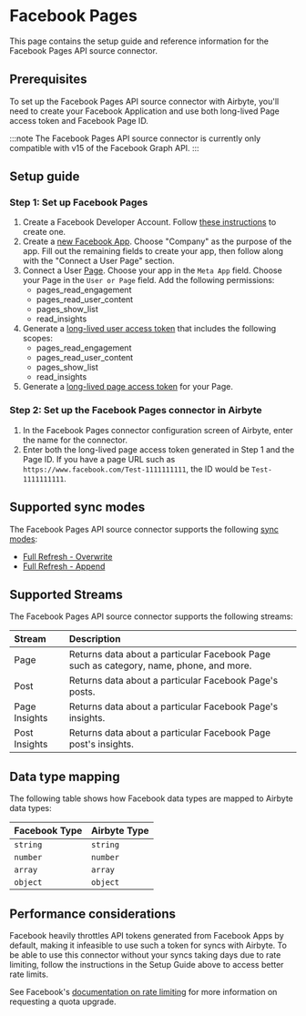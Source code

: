 # Facebook Pages

This page contains the setup guide and reference information for the Facebook Pages API source connector.

## Prerequisites

To set up the Facebook Pages API source connector with Airbyte, you'll need to create your Facebook Application and use both long-lived Page access token and Facebook Page ID.

:::note
The Facebook Pages API source connector is currently only compatible with v15 of the Facebook Graph API.
:::

## Setup guide
### Step 1: Set up Facebook Pages

1. Create a Facebook Developer Account. Follow [these instructions](https://developers.facebook.com/async/registration/) to create one.
2. Create a [new Facebook App](https://developers.facebook.com/apps/). Choose "Company" as the purpose of the app. Fill out the remaining fields to create your app, then follow along with the "Connect a User Page" section.
3. Connect a User [Page](https://developers.facebook.com/tools/explorer/). Choose your app in the `Meta App` field. Choose your Page in the `User or Page` field. Add the following permissions:
    * pages_read_engagement
    * pages_read_user_content
    * pages_show_list
    * read_insights
4. Generate a [long-lived user access token](https://developers.facebook.com/docs/facebook-login/access-tokens/refreshing/) that includes the following scopes:
    * pages_read_engagement
    * pages_read_user_content
    * pages_show_list
    * read_insights
5. Generate a [long-lived page access token](https://developers.facebook.com/docs/pages/access-tokens#making-a-page-access-token-long-lived) for your Page.

### Step 2: Set up the Facebook Pages connector in Airbyte

1. In the Facebook Pages connector configuration screen of Airbyte, enter the name for the connector.
2. Enter both the long-lived page access token generated in Step 1 and the Page ID. If you have a page URL such as `https://www.facebook.com/Test-1111111111`, the ID would be `Test-1111111111`.

## Supported sync modes

The Facebook Pages API source connector supports the following [sync modes](https://docs.airbyte.io/cloud-core-concepts/connections#connection-sync-modes):
* [Full Refresh - Overwrite](https://docs.airbyte.io/understanding-airbyte/connections/full-refresh-overwrite/)
* [Full Refresh - Append](https://docs.airbyte.io/understanding-airbyte/connections/full-refresh-append)


## Supported Streams

The Facebook Pages API source connector supports the following streams:

| Stream | Description |
|:-------|:------------|
| Page | Returns data about a particular Facebook Page such as category, name, phone, and more. |
| Post | Returns data about a particular Facebook Page's posts. |
| Page Insights | Returns data about a particular Facebook Page's insights. |
| Post Insights | Returns data about a particular Facebook Page post's insights. |

## Data type mapping

The following table shows how Facebook data types are mapped to Airbyte data types:

| Facebook Type | Airbyte Type |
|:--------------|:-------------|
| `string`      | `string`     |
| `number`      | `number`     |
| `array`       | `array`      |
| `object`      | `object`     |

## Performance considerations

Facebook heavily throttles API tokens generated from Facebook Apps by default, making it infeasible to use such a token for syncs with Airbyte. To be able to use this connector without your syncs taking days due to rate limiting, follow the instructions in the Setup Guide above to access better rate limits.

See Facebook's [documentation on rate limiting](https://developers.facebook.com/docs/graph-api/overview/rate-limiting) for more information on requesting a quota upgrade.